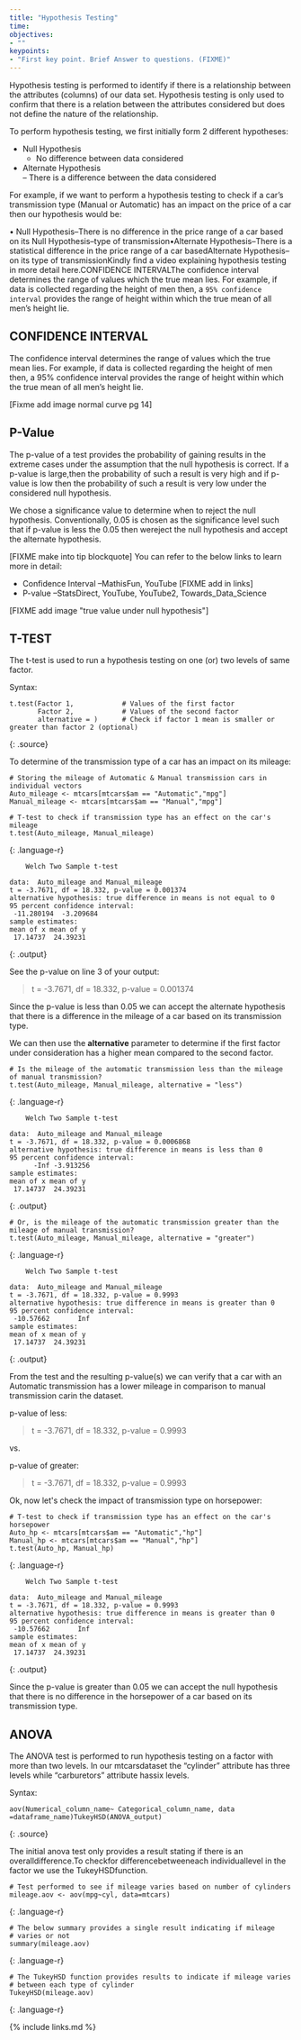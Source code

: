 ```yaml
---
title: "Hypothesis Testing"
time: 
objectives:
- ""
keypoints:
- "First key point. Brief Answer to questions. (FIXME)"
---
```


Hypothesis  testing  is  performed to  identify  if  there  is  a  relationship  between  the  attributes (columns)  of  our  data  set.  Hypothesis testing  is  only  used  to  confirm  that  there  is  a  relation between the attributes considered but does not define the nature of the relationship.

To perform hypothesis testing, we first initially form 2 different hypotheses:
- Null Hypothesis   
  - No difference between data considered
- Alternate Hypothesis   
  – There is a difference between the data considered 
  
For example, if we want to perform a hypothesis testing to check if a car’s transmission type (Manual or Automatic) has an impact on the price of a car then our hypothesis would be:

• Null Hypothesis–There is no difference in the price range of a car based on its
Null Hypothesis–type of transmission•Alternate Hypothesis–There is a statistical difference in the price range of a car basedAlternate Hypothesis–on its type of transmissionKindly find a video explaining hypothesis testing in more detail here.CONFIDENCE INTERVALThe confidence interval determines the range of values which the true mean lies. For example, if data is collected regarding the height of men then, a `95% confidence interval` provides the range of height within which the true mean of all men’s height lie.





## CONFIDENCE INTERVAL

The confidence interval determines the range of values which the true mean lies. For example, if data is collected regarding the height of men then, a 95% confidence interval provides the range of height within which the true mean of all men’s height lie.

[Fixme add image  normal curve pg 14]

## P-Value

The p-value of a test provides the probability of gaining results in the extreme cases under the assumption that the null hypothesis is correct. If a p-value is large,then the probability of such a result is very high and if  p-value is low then the probability of such a result is very low under the considered null hypothesis.

We chose a significance value to determine when to reject the null hypothesis. Conventionally, 0.05 is chosen as the significance level such that if p-value is less the 0.05 then wereject the null hypothesis and accept the alternate hypothesis.

[FIXME make into tip blockquote]
You can refer to the below links to learn more in detail:

- Confidence Interval –MathisFun, YouTube [FIXME add in links]
- P-value –StatsDirect, YouTube, YouTube2, Towards_Data_Science

[FIXME add image "true value under null hypothesis"]


## T-TEST

The t-test is used to run a hypothesis testing on one (or) two levels of same factor.

Syntax:
~~~
t.test(Factor 1,            # Values of the first factor
       Factor 2,            # Values of the second factor
       alternative = )      # Check if factor 1 mean is smaller or greater than factor 2 (optional)
~~~
{: .source}

To determine of the transmission type of a car has an impact on its mileage:

~~~
# Storing the mileage of Automatic & Manual transmission cars in individual vectors
Auto_mileage <- mtcars[mtcars$am == "Automatic","mpg"]
Manual_mileage <- mtcars[mtcars$am == "Manual","mpg"]

# T-test to check if transmission type has an effect on the car's mileage
t.test(Auto_mileage, Manual_mileage)
~~~
{: .language-r}

~~~
	Welch Two Sample t-test

data:  Auto_mileage and Manual_mileage
t = -3.7671, df = 18.332, p-value = 0.001374
alternative hypothesis: true difference in means is not equal to 0
95 percent confidence interval:
 -11.280194  -3.209684
sample estimates:
mean of x mean of y 
 17.14737  24.39231 
~~~
{: .output}

See the p-value on line 3 of your output:
> t = -3.7671, df = 18.332, p-value = 0.001374

Since  the  p-value  is  less  than  0.05  we  can  accept  the  alternate  hypothesis  that  there  is  a difference in the mileage of a car based on its transmission type.

We can then use the __alternative__ parameter to determine if the first factor under consideration has a higher mean compared to the second factor.

~~~
# Is the mileage of the automatic transmission less than the mileage of manual transmission?
t.test(Auto_mileage, Manual_mileage, alternative = "less")
~~~
{: .language-r}

~~~
	Welch Two Sample t-test

data:  Auto_mileage and Manual_mileage
t = -3.7671, df = 18.332, p-value = 0.0006868
alternative hypothesis: true difference in means is less than 0
95 percent confidence interval:
      -Inf -3.913256
sample estimates:
mean of x mean of y 
 17.14737  24.39231 
~~~
{: .output}

~~~
# Or, is the mileage of the automatic transmission greater than the mileage of manual transmission?
t.test(Auto_mileage, Manual_mileage, alternative = "greater")
~~~
{: .language-r}

~~~
	Welch Two Sample t-test

data:  Auto_mileage and Manual_mileage
t = -3.7671, df = 18.332, p-value = 0.9993
alternative hypothesis: true difference in means is greater than 0
95 percent confidence interval:
 -10.57662       Inf
sample estimates:
mean of x mean of y 
 17.14737  24.39231 
~~~
{: .output}

From the test and the resulting p-value(s) we can verify that a car with an Automatic transmission has a lower mileage in comparison to manual transmission carin the dataset.

p-value of less:
> t = -3.7671, df = 18.332, p-value = 0.9993

vs. 

p-value of greater:
> t = -3.7671, df = 18.332, p-value = 0.9993

Ok, now let's check the impact of transmission type on horsepower:

~~~
# T-test to check if transmission type has an effect on the car's horsepower
Auto_hp <- mtcars[mtcars$am == "Automatic","hp"]
Manual_hp <- mtcars[mtcars$am == "Manual","hp"]
t.test(Auto_hp, Manual_hp)
~~~
{: .language-r}

~~~
	Welch Two Sample t-test

data:  Auto_mileage and Manual_mileage
t = -3.7671, df = 18.332, p-value = 0.9993
alternative hypothesis: true difference in means is greater than 0
95 percent confidence interval:
 -10.57662       Inf
sample estimates:
mean of x mean of y 
 17.14737  24.39231 
~~~
{: .output}

Since the p-value is greater than 0.05 we can accept the null hypothesis that there is no difference in the horsepower of a car based on its transmission type.

## ANOVA 

The ANOVA test is performed to run hypothesis testing on a factor with more than two levels. In our mtcarsdataset the “cylinder” attribute has three levels while “carburetors” attribute hassix levels.

Syntax: 

~~~
aov(Numerical_column_name~ Categorical_column_name, data =dataframe_name)TukeyHSD(ANOVA_output)
~~~
{: .source}

The initial anova test only provides a result stating if there is an overalldifference.To checkfor differencebetweeneach individuallevel in the factor we use the TukeyHSDfunction.

~~~
# Test performed to see if mileage varies based on number of cylinders 
mileage.aov <- aov(mpg~cyl, data=mtcars)
~~~
{: .language-r} 

~~~
# The below summary provides a single result indicating if mileage
# varies or not
summary(mileage.aov)
~~~
{: .language-r}
~~~
# The TukeyHSD function provides results to indicate if mileage varies
# between each type of cylinder 
TukeyHSD(mileage.aov)
~~~
{: .language-r}

{% include links.md %}

